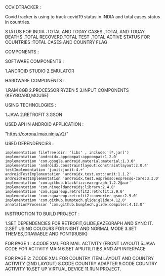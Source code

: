 COVIDTRACKER :

Covid tracker is using to track covid19 status in INDIA and total cases status in countries.

STATUS FOR INDIA :TOTAL  AND TODAY CASES ,TOTAL AND TODAY DEATHS ,TOTAL RECOVERD,TOTAL TEST ,TOTAL ACTIVE
STATUS FOR COUNTRIES :TOTAL CASES AND COUNTRY FLAG


COMPONENTS :

SOFTWARE COMPONENTS :

1.ANDROID STUDIO
2.EMULATOR

HARDWARE COMPONENTS :

1.RAM 8GB
2.PROCESSOR RYZEN 5
3.INPUT COMPONENTS (KEYBOARD,MOUSE)


USING TECHNOLOGIES :
 
 1.JAVA
 2.RETROFIT
 3.GSON

 USED API IN ANDROID APPLICATION :

"https://corona.lmao.ninja/v2/"

USED DEPENDENCIES :

    implementation fileTree(dir: 'libs' , include:'[*.jar]')
    implementation 'androidx.appcompat:appcompat:1.2.0'
    implementation 'com.google.android.material:material:1.3.0'
    implementation 'androidx.constraintlayout:constraintlayout:2.0.4'
    testImplementation 'junit:junit:4.+'
    androidTestImplementation 'androidx.test.ext:junit:1.1.2'
    androidTestImplementation 'androidx.test.espresso:espresso-core:3.3.0'
    implementation 'com.github.blackfizz:eazegraph:1.2.2@aar'
    implementation 'com.nineoldandroids:library:2.4.0'
    implementation 'com.squareup.retrofit2:retrofit:2.9.0'
    implementation 'com.squareup.retrofit2:converter-gson:2.9.0'
    implementation 'com.github.bumptech.glide:glide:4.12.0'
    annotationProcessor 'com.github.bumptech.glide:compiler:4.12.0'


 INSTRUCTION TO BUILD PROJECT :

 1.SET DEPENDENCIES FOR RETROFIT,GLIDE,EAZEGRAPH AND SYNC IT.
 2.SET USING COLOURS FOR NIGHT AND NORMAL MODE
 3.SET THEMES,DRAWABLE AND FONT(RUBIK)

 FOR PAGE 1 :
 4.CODE XML FOR MAIL ACTIVITY (FRONT LAYOUT)
 5.JAVA CODE FOR ACTIVITY MAIN
 6.SET APIUTILITIES AND API INTERFACE

 FOR PAGE 2:
 7.CODE XML FOR COUNTRY ITEM LAYOUT AND COUNTRY ACTIVITY (2ND LAYOUT)
 8.CODE COUNTRY ADAPTER
 9.CODE COUNTRY ACTIVITY
 10.SET UP VIRTUAL DEVICE
 11.RUN PROJECT.




 

